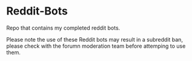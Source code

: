 # Reddit-Bots
Repo that contains my completed reddit bots.

Please note the use of these Reddit bots may result in a subreddit ban, please check with the forumn moderation team before attemping to use them. 
